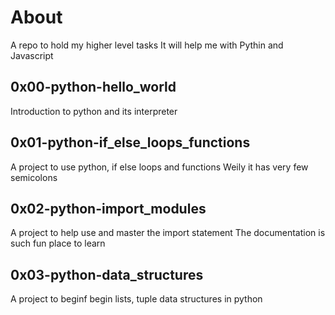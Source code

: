 # About
A repo to hold my higher level tasks
It will help me with Pythin and Javascript

## 0x00-python-hello_world
Introduction to python and its interpreter
## 0x01-python-if_else_loops_functions
A project to use python, if else loops and functions
Weily it has very few semicolons

## 0x02-python-import_modules
A project to help use and master the import statement
The documentation is such fun place to learn

## 0x03-python-data_structures
A project to beginf begin lists, tuple data structures in python
